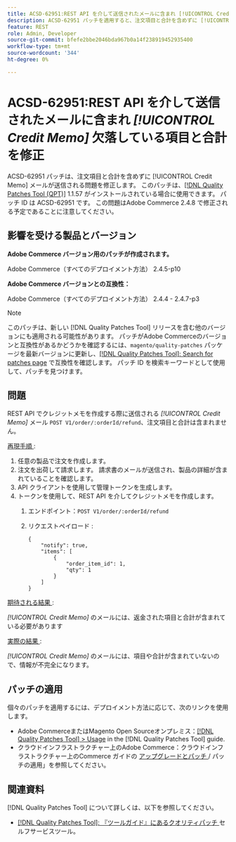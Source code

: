 ```yaml
---
title: ACSD-62951:REST API を介して送信されたメールに含まれ [!UICONTROL Credit Memo] 欠落している項目と合計を修正
description: ACSD-62951 パッチを適用すると、注文項目と合計を含めずに [!UICONTROL Credit Memo] メールが送信されるAdobe Commerceの問題を修正できます。
feature: REST
role: Admin, Developer
source-git-commit: bfefe2bbe2046bda967b0a14f238919452935400
workflow-type: tm+mt
source-wordcount: '344'
ht-degree: 0%

---
```


# ACSD-62951:REST API を介して送信されたメールに含まれ *[!UICONTROL Credit Memo]* 欠落している項目と合計を修正

ACSD-62951 パッチは、注文項目と合計を含めずに [!UICONTROL Credit Memo] メールが送信される問題を修正します。 このパッチは、[[!DNL Quality Patches Tool (QPT)]](/help/tools/quality-patches-tool/quality-patches-tool-to-self-serve-quality-patches.md) 1.1.57 がインストールされている場合に使用できます。 パッチ ID は ACSD-62951 です。 この問題はAdobe Commerce 2.4.8 で修正される予定であることに注意してください。

## 影響を受ける製品とバージョン

**Adobe Commerce バージョン用のパッチが作成されます。**

Adobe Commerce（すべてのデプロイメント方法） 2.4.5-p10

**Adobe Commerce バージョンとの互換性：**

Adobe Commerce（すべてのデプロイメント方法） 2.4.4 - 2.4.7-p3

>[!NOTE]
>
>このパッチは、新しい [!DNL Quality Patches Tool] リリースを含む他のバージョンにも適用される可能性があります。 パッチがAdobe Commerceのバージョンと互換性があるかどうかを確認するには、`magento/quality-patches` パッケージを最新バージョンに更新し、[[!DNL Quality Patches Tool]: Search for patches page](https://experienceleague.adobe.com/tools/commerce-quality-patches/index.html?lang=ja) で互換性を確認します。 パッチ ID を検索キーワードとして使用して、パッチを見つけます。

## 問題

REST API でクレジットメモを作成する際に送信される *[!UICONTROL Credit Memo]* メール `POST V1/order/:orderId/refund`、注文項目と合計は含まれません。

<u> 再現手順 </u>:

1. 任意の製品で注文を作成します。
1. 注文を出荷して請求します。 請求書のメールが送信され、製品の詳細が含まれていることを確認します。
1. API クライアントを使用して管理トークンを生成します。
1. トークンを使用して、REST API を介してクレジットメモを作成します。
   1. エンドポイント：`POST V1/order/:orderId/refund`
   1. リクエストペイロード :

      ```
      {  
          "notify": true,  
          "items": [  
              {  
                  "order_item_id": 1,  
                  "qty": 1  
              }  
          ]  
      }  
      ```

<u> 期待される結果 </u>:

*[!UICONTROL Credit Memo]* のメールには、返金された項目と合計が含まれている必要があります

<u> 実際の結果 </u>:

*[!UICONTROL Credit Memo]* のメールには、項目や合計が含まれていないので、情報が不完全になります。

## パッチの適用

個々のパッチを適用するには、デプロイメント方法に応じて、次のリンクを使用します。

* Adobe CommerceまたはMagento Open Sourceオンプレミス：[[!DNL Quality Patches Tool] > Usage](/help/tools/quality-patches-tool/usage.md) in the [!DNL Quality Patches Tool] guide.
* クラウドインフラストラクチャー上のAdobe Commerce：クラウドインフラストラクチャー上のCommerce ガイドの [ アップグレードとパッチ ](https://experienceleague.adobe.com/docs/commerce-cloud-service/user-guide/develop/upgrade/apply-patches.html?lang=ja)/ パッチの適用」を参照してください。


## 関連資料

[!DNL Quality Patches Tool] について詳しくは、以下を参照してください。

* [[!DNL Quality Patches Tool]: 『ツールガイド』にあるクオリティパッチ ](/help/tools/quality-patches-tool/quality-patches-tool-to-self-serve-quality-patches.md) セルフサービスツール。
